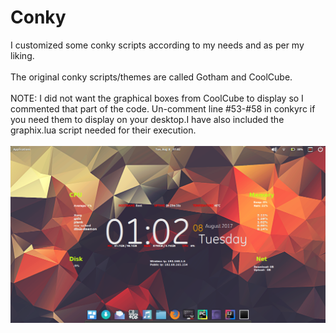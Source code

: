 # Conky

I customized some conky scripts according to my needs and as per my liking.<br> 
<br> The original conky scripts/themes are called Gotham and CoolCube.<br>
<br> NOTE: I did not want the graphical boxes from CoolCube to display so I commented that part of the code. Un-comment line #53-#58 in conkyrc if you need them to display on your desktop.I have also included the graphix.lua script needed for their execution.
<br> <br> 
![screenshot](https://github.com/grushamehrotra/Conky/blob/master/Screenshot.png)

